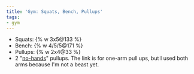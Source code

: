 ```yaml
---
title: 'Gym: Squats, Bench, Pullups'
tags:
- gym
---
```


- Squats: {% w 3x5@133 %}
- Bench: {% w 4/5/5@171 %}
- Pullups: {% w 2x4@33 %} 
- 2 "[no-hands](http://www.beastskills.com/no-handed-one-arm-chin-up/)" pullups. The link is for one-arm pull ups, but I used both arms because I'm not a beast yet.
